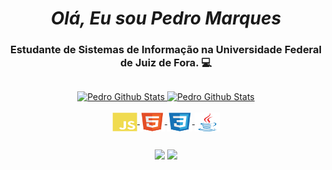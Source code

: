 <h1  align="center"><i>Olá, Eu sou Pedro Marques</i></h1>

<h3  align="center">Estudante de Sistemas de Informação na Universidade Federal de Juiz de Fora. 💻</h3>

##

<div align="center">
  <a href="https://github.com/PedroHPMarques">
  <img width="400px" alt="Pedro Github Stats" src="https://github-readme-stats.vercel.app/api?username=PedroHPMarques&show_icons=true&hide_border=true&count_private=true&hide=prs,contribs&theme=dark" />
 <img alt="Pedro Github Stats" src="https://github-readme-stats.vercel.app/api/top-langs/?username=PedroHPMarques&layout=compact&theme=dark" />
</div>
  
<div style="display: inline_block" align="center"><br>
  <img align="center" alt="Pedro-Js" height="30" width="40" src="https://raw.githubusercontent.com/devicons/devicon/master/icons/javascript/javascript-plain.svg">
  <img align="center" alt="Pedro-HTML" height="30" width="40" src="https://raw.githubusercontent.com/devicons/devicon/master/icons/html5/html5-original.svg">
  <img align="center" alt="Pedro-CSS" height="30" width="40" src="https://raw.githubusercontent.com/devicons/devicon/master/icons/css3/css3-original.svg">
  <img align="center" alt="Pedro-Java" height="30" width="40" src="https://raw.githubusercontent.com/devicons/devicon/master/icons/java/java-original.svg">
  
  
</div>

  
  ##
 
<div  align="center"> 
  
  <a href="https://www.instagram.com/pedromarqu3s/" target="_blank"><img src="https://img.shields.io/badge/-Instagram-black?style=for-the-badge&logo=instagram&logoColor=white" target="_blank"></a>
  <a href="https://www.linkedin.com/in/pedro-marques-88131b219/" target="_blank"><img src="https://img.shields.io/badge/-LinkedIn-%230077B5?style=for-the-badge&logo=linkedin&logoColor=white"></a> 
 
</div>
